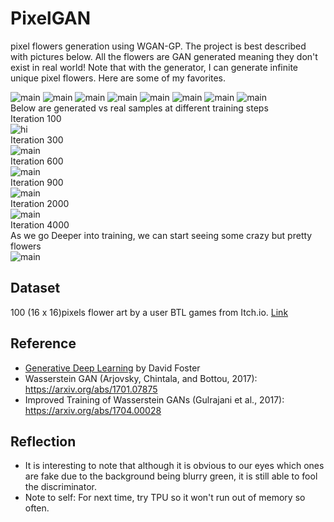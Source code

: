 # PixelGAN
 pixel flowers generation using WGAN-GP. The project is best described with pictures below. All the flowers are GAN generated meaning they don't exist in real world! Note that with the generator, I can generate infinite unique pixel flowers. Here are some of my favorites.

![main](/output/1.png)
![main](/output/77.png)
![main](/output/3.png)
![main](/output/2.png)
![main](/output/9.png)
![main](/output/11.png)
![main](/output/5.png)
![main](/output/10.png)
<br/>
Below are generated vs real samples at different training steps
<br/>
Iteration 100
<br/>
![hi](/output/iter_100.png)
<br/>
Iteration 300
<br/>
![main](/output/iter_300.png)
<br/>
Iteration 600
<br/>
![main](/output/iter_600.png)
<br/>
Iteration 900
<br/>
![main](/output/iter_900.png)
<br/>
Iteration 2000
<br/>
![main](/output/iter_2000.png)
<br/>
Iteration 4000
<br/>
As we go Deeper into training, we can start seeing some crazy but pretty flowers
<br/>
![main](/output/iter_4000.png)


## Dataset 
100 (16 x 16)pixels flower art by a user BTL games from Itch.io. [Link](https://btl-games.itch.io/pixel-art-fauna-asset-pack)

## Reference
- [Generative Deep Learning](https://www.oreilly.com/library/view/generative-deep-learning/9781492041931/) by David Foster
- Wasserstein GAN (Arjovsky, Chintala, and Bottou, 2017): https://arxiv.org/abs/1701.07875
- Improved Training of Wasserstein GANs (Gulrajani et al., 2017): https://arxiv.org/abs/1704.00028

## Reflection
- It is interesting to note that although it is obvious to our eyes which ones are fake due to the background being blurry green, it is still able to fool the discriminator. 
- Note to self: For next time, try TPU so it won't run out of memory so often. 
